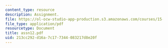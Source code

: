 ```yaml
---
content_type: resource
description: Assignment.
file: https://ol-ocw-studio-app-production.s3.amazonaws.com/courses/15-988-system-dynamics-self-study-fall-1998-spring-1999/213cc292d16a7c177344083217d8e20f_assn12.pdf
file_type: application/pdf
resourcetype: Document
title: assn12.pdf
uid: 213cc292-d16a-7c17-7344-083217d8e20f
---
```


